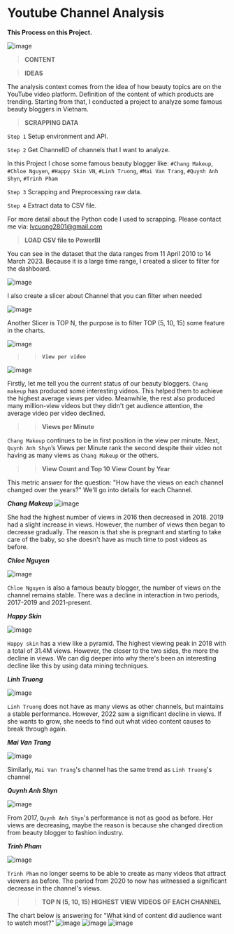 # Youtube Channel Analysis

**This Process on this Project.**

![image](https://user-images.githubusercontent.com/113614347/225645157-ae69658b-c122-4a45-8332-f3ac344835ad.png)


> **CONTENT**


> **IDEAS**

The analysis context comes from the idea of how beauty topics are on the YouTube video platform. Definition of the content of which products are trending. Starting from that, I conducted a project to analyze some famous beauty bloggers in Vietnam.

>**SCRAPPING DATA**

`Step 1` Setup environment and API.

`Step 2` Get ChannelID of channels that I want to analyze.

In this Project I chose some famous beauty blogger like: `#Chang Makeup`, `#Chloe Nguyen`, `#Happy Skin VN`, `#Linh Truong`, `#Mai Van Trang`, `#Quynh Anh Shyn`, `#Trinh Pham`

`Step 3` Scrapping and Preprocessing raw data.

`Step 4` Extract data to CSV file.

For more detail about the Python code I used to scrapping. Please contact me via: lvcuong2801@gmail.com

>**LOAD CSV file to PowerBI**

You can see in the dataset that the data ranges from 11 April 2010 to 14 March 2023. Because it is a large time range, I created a slicer to filter for the dashboard. 

![image](https://user-images.githubusercontent.com/113614347/225662103-0ce3b8b7-f5c2-4079-a526-be1cc6e53eca.png)

I also create a slicer about Channel that you can filter when needed

![image](https://user-images.githubusercontent.com/113614347/225662296-2efa763e-0265-4bca-a30f-4f55dcc0a6f8.png)

Another Slicer is TOP N, the purpose is to filter TOP (5, 10, 15) some feature in the charts.

![image](https://user-images.githubusercontent.com/113614347/225662529-a27b0c2d-53a8-45dc-9fb0-985b9ff352e6.png)

>> **`View per video`**

![image](https://user-images.githubusercontent.com/113614347/225663451-2c2a09d7-2d93-4ac0-92d8-a6d551d716fb.png)

Firstly, let me tell you the current status of our beauty bloggers.
`Chang makeup` has produced some interesting videos. This helped them to achieve the highest average views per video.
Meanwhile, the rest also produced many million-view videos but they didn't get audience attention, the average video per video declined.

>>**Views per Minute**

`Chang Makeup` continues to be in first position in the view per minute. Next, `Quynh Anh Shyn`’s Views per Minute rank the second despite their video not having as many views as `Chang Makeup` or the others.

>> **View Count and Top 10 View Count by Year**

This metric answer for the question: "How have the views on each channel changed over the years?"
We'll go into details for each Channel.

***Chang Makeup***
![image](https://user-images.githubusercontent.com/113614347/225673137-015e7213-6f37-44c2-9449-12ffd8fad869.png)

She had the highest number of views in 2016 then decreased in 2018. 2019 had a slight increase in views. However, the number of views then began to decrease gradually. The reason is that she is pregnant and starting to take care of the baby, so she doesn't have as much time to post videos as before.

***Chloe Nguyen***

![image](https://user-images.githubusercontent.com/113614347/225673378-14350314-2e7a-4a11-a84c-ead2f3f963b9.png)

`Chloe Nguyen` is also a famous beauty blogger, the number of views on the channel remains stable. There was a decline in interaction in two periods, 2017-2019 and 2021-present.

***Happy Skin***

![image](https://user-images.githubusercontent.com/113614347/225680020-2c559d2d-62ad-4958-a2b2-ce8efa959c93.png)

`Happy skin` has a view like a pyramid. The highest viewing peak in 2018 with a total of 31.4M views. However, the closer to the two sides, the more the decline in views. We can dig deeper into why there's been an interesting decline like this by using data mining techniques.


***Linh Truong***

![image](https://user-images.githubusercontent.com/113614347/225682193-f5f6297e-bb35-4fb4-b0ed-daf598ec4f41.png)

`Linh Truong` does not have as many views as other channels, but maintains a stable performance. However, 2022 saw a significant decline in views. If she wants to grow, she needs to find out what video content causes to break through again.


***Mai Van Trang***

![image](https://user-images.githubusercontent.com/113614347/225683081-2fdad390-8067-41d0-9611-99a3e284cb33.png)

Similarly, `Mai Van Trang`'s channel has the same trend as `Linh Truong`'s channel

***Quynh Anh Shyn***

![image](https://user-images.githubusercontent.com/113614347/225683827-68aeaf7a-4b46-4f59-90b4-07c67ab02c8a.png)

From 2017, `Quynh Anh Shyn`'s performance is not as good as before. Her views are decreasing, maybe the reason is because she changed direction from beauty blogger to fashion industry.

***Trinh Pham***

![image](https://user-images.githubusercontent.com/113614347/225683925-ac421651-c838-4372-89c0-73c13e98d1df.png)

`Trinh Pham` no longer seems to be able to create as many videos that attract viewers as before. The period from 2020 to now has witnessed a significant decrease in the channel's views.

>>**TOP N (5, 10, 15) HIGHEST VIEW VIDEOS OF EACH CHANNEL**

The chart below is answering for "What kind of content did audience want to watch most?"
![image](https://user-images.githubusercontent.com/113614347/225686412-d01bba49-367f-4da5-823d-a9073dd1e2c0.png)
![image](https://user-images.githubusercontent.com/113614347/225686541-1bc23c42-9caf-4624-9579-5ca3e1adddfc.png)
![image](https://user-images.githubusercontent.com/113614347/225686604-54f4cfa0-4e86-4da4-bb36-64dcc9ff97aa.png)

